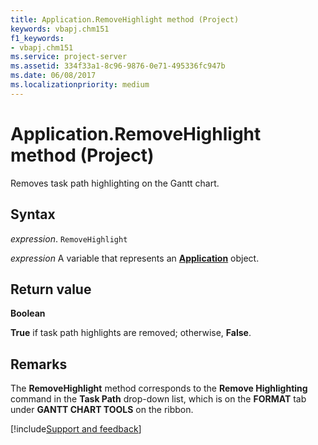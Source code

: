 ```yaml
---
title: Application.RemoveHighlight method (Project)
keywords: vbapj.chm151
f1_keywords:
- vbapj.chm151
ms.service: project-server
ms.assetid: 334f33a1-8c96-9876-0e71-495336fc947b
ms.date: 06/08/2017
ms.localizationpriority: medium
---
```



# Application.RemoveHighlight method (Project)
Removes task path highlighting on the Gantt chart.

## Syntax

_expression_. `RemoveHighlight`

_expression_ A variable that represents an **[Application](Project.Application.md)** object.


## Return value

 **Boolean**

 **True** if task path highlights are removed; otherwise, **False**.


## Remarks

The **RemoveHighlight** method corresponds to the **Remove Highlighting** command in the **Task Path** drop-down list, which is on the **FORMAT** tab under **GANTT CHART TOOLS** on the ribbon.

[!include[Support and feedback](~/includes/feedback-boilerplate.md)]